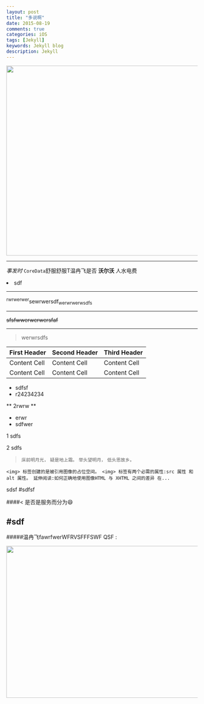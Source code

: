 ```yaml
---
layout: post
title: "多说啊"
date: 2015-08-19
comments: true
categories: iOS
tags: [Jekyll]
keywords: Jekyll blog
description: Jekyll
---
```



<img src="http://7xl8q7.com1.z0.glb.clouddn.com/Coredata_Create.png" width="600" height="500">

---
 *事发时* `CoreData`舒服舒服T温冉飞是否 **沃尔沃** 人水电费
 <li>sdf </li>
 
 ---
 <sup>rwrwerwer</sup>sewrwersdf<sub>werwrwerwsdfs</sub>
 
 ---
 
<del>sfsfwwerwerwersfaf </del>

---
>  werwrsdfs 


First Header | Second Header | Third Header
------------ | ------------- | ------------
Content Cell | Content Cell  | Content Cell
Content Cell | Content Cell  | Content Cell

* sdfsf
* r24234234


** 2rwrw **

- erwr
- sdfwer 

1 sdfs


2 sdfs

> `床前明月光，`
> `疑是地上霜。`
> `举头望明月，`
> `低头思故乡。`


`<img> 标签创建的是被引用图像的占位空间。 <img> 标签有两个必需的属性:src 属性 和alt 属性。 延伸阅读:如何正确地使用图像HTML 与 XHTML 之间的差异 在...`


sdsf
#sdfsf

####< 是否是服务而分为😄

#sdf
---




#####温冉飞fawrfwerWFRVSFFFSWF QSF :

<img src="https://github.com/iOSSer/iOSSer.github.io/blob/master/assets/images/fire_balloon.jpg?raw=true" width="600" height="400">
